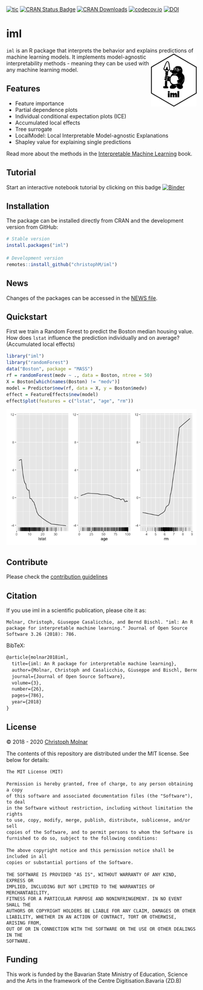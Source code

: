 
<!-- badges: start -->

[![tic](https://github.com/christophM/iml/workflows/tic/badge.svg?branch=master)](https://github.com/christophM/iml/actions)
[![CRAN Status
Badge](http://www.r-pkg.org/badges/version/iml)](https://CRAN.R-project.org/package=iml)
[![CRAN
Downloads](http://cranlogs.r-pkg.org/badges/grand-total/iml)](https://cran.rstudio.com/web/packages/iml/index.html)
[![codecov.io](https://codecov.io/github/christophM/iml/coverage.svg?branch=master)](https://codecov.io/github/christophM/iml?branch=master)
[![DOI](http://joss.theoj.org/papers/10.21105/joss.00786/status.svg)](https://doi.org/10.21105/joss.00786)
<!-- badges: end -->

# iml

`iml` is an R package that interprets the behavior and explains
predictions of machine learning models.
<img src="https://github.com/christophM/iml/blob/master/man/figures/iml.png?raw=true" align="right" height=140/>
It implements model-agnostic interpretability methods - meaning they can
be used with any machine learning model.

## Features

  - Feature importance
  - Partial dependence plots
  - Individual conditional expectation plots (ICE)
  - Accumulated local effects
  - Tree surrogate
  - LocalModel: Local Interpretable Model-agnostic Explanations
  - Shapley value for explaining single predictions

Read more about the methods in the [Interpretable Machine
Learning](https://christophm.github.io/interpretable-ml-book/agnostic.html)
book.

## Tutorial

Start an interactive notebook tutorial by clicking on this badge
[![Binder](http://mybinder.org/badge.svg)](http://beta.mybinder.org/v2/gh/christophM/iml/master?filepath=./notebooks/tutorial-intro.ipynb)

## Installation

The package can be installed directly from CRAN and the development
version from GitHub:

``` r
# Stable version
install.packages("iml")

# Development version
remotes::install_github("christophM/iml")
```

## News

Changes of the packages can be accessed in the [NEWS
file](https://christophm.github.io/iml/news/index.html).

## Quickstart

First we train a Random Forest to predict the Boston median housing
value. How does `lstat` influence the prediction individually and on
average? (Accumulated local effects)

``` r
library("iml")
library("randomForest")
data("Boston", package = "MASS")
rf = randomForest(medv ~ ., data = Boston, ntree = 50)
X = Boston[which(names(Boston) != "medv")]
model = Predictor$new(rf, data = X, y = Boston$medv)
effect = FeatureEffects$new(model)
effect$plot(features = c("lstat", "age", "rm"))
```

![](man/figures/README-unnamed-chunk-2-1.png)<!-- -->

## Contribute

Please check the [contribution guidelines](CONTRIBUTING.md)

## Citation

If you use iml in a scientific publication, please cite it as:

    Molnar, Christoph, Giuseppe Casalicchio, and Bernd Bischl. "iml: An R package for interpretable machine learning." Journal of Open Source Software 3.26 (2018): 786.

BibTeX:

``` tex
@article{molnar2018iml,
  title={iml: An R package for interpretable machine learning},
  author={Molnar, Christoph and Casalicchio, Giuseppe and Bischl, Bernd},
  journal={Journal of Open Source Software},
  volume={3},
  number={26},
  pages={786},
  year={2018}
}
```

## License

© 2018 - 2020 [Christoph Molnar](https://christophm.github.io/)

The contents of this repository are distributed under the MIT license.
See below for details:

    The MIT License (MIT)
    
    Permission is hereby granted, free of charge, to any person obtaining a copy
    of this software and associated documentation files (the "Software"), to deal
    in the Software without restriction, including without limitation the rights
    to use, copy, modify, merge, publish, distribute, sublicense, and/or sell
    copies of the Software, and to permit persons to whom the Software is
    furnished to do so, subject to the following conditions:
    
    The above copyright notice and this permission notice shall be included in all
    copies or substantial portions of the Software.
    
    THE SOFTWARE IS PROVIDED "AS IS", WITHOUT WARRANTY OF ANY KIND, EXPRESS OR
    IMPLIED, INCLUDING BUT NOT LIMITED TO THE WARRANTIES OF MERCHANTABILITY,
    FITNESS FOR A PARTICULAR PURPOSE AND NONINFRINGEMENT. IN NO EVENT SHALL THE
    AUTHORS OR COPYRIGHT HOLDERS BE LIABLE FOR ANY CLAIM, DAMAGES OR OTHER
    LIABILITY, WHETHER IN AN ACTION OF CONTRACT, TORT OR OTHERWISE, ARISING FROM,
    OUT OF OR IN CONNECTION WITH THE SOFTWARE OR THE USE OR OTHER DEALINGS IN THE
    SOFTWARE.

## Funding

This work is funded by the Bavarian State Ministry of Education, Science
and the Arts in the framework of the Centre Digitisation.Bavaria (ZD.B)
